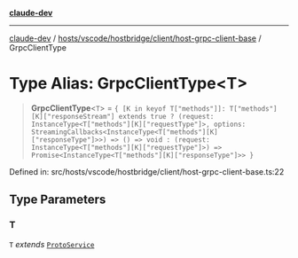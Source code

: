 [**claude-dev**](../../../../../../README.md)

***

[claude-dev](../../../../../../README.md) / [hosts/vscode/hostbridge/client/host-grpc-client-base](../README.md) / GrpcClientType

# Type Alias: GrpcClientType\<T\>

> **GrpcClientType**\<`T`\> = `{ [K in keyof T["methods"]]: T["methods"][K]["responseStream"] extends true ? (request: InstanceType<T["methods"][K]["requestType"]>, options: StreamingCallbacks<InstanceType<T["methods"][K]["responseType"]>>) => () => void : (request: InstanceType<T["methods"][K]["requestType"]>) => Promise<InstanceType<T["methods"][K]["responseType"]>> }`

Defined in: src/hosts/vscode/hostbridge/client/host-grpc-client-base.ts:22

## Type Parameters

### T

`T` *extends* [`ProtoService`](ProtoService.md)
